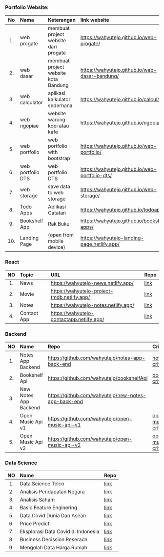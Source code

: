 ### Portfolio Website:

|No   |Nama               |Keterangan                                           |link website                                       | Repo            |
|:--: | :--               |    :----                                            |         :---                                      | :---            |
|1.   |web progate        |membuat project website dari progate                 |https://wahyutejo.github.io/web-progate/           | [link](https://github.com/wahyutejo/web-progate)|
|2.   |web dasar          |membuat project website kota Bandung                 |https://wahyutejo.github.io/web-dasar-bandung/     | [link](https://github.com/wahyutejo/web-dasar-bandung)|
|3.   |web calculator     |aplikasi kalkulator sederhana                        |https://wahyutejo.github.io/calculator/            | [link](https://github.com/wahyutejo/calculator)|
|4.   |web ngopiae        |website warung kopi atau kafe                        |https://wahyutejo.github.io/ngopiae/               | [link](https://github.com/wahyutejo/ngopiae)|
|5.   |web portfolio      |web portfolio with bootstrap                         |https://wahyutejo.github.io/web-portfolio/         | [link](https://github.com/wahyutejo/web-portfolio)|
|6.   |web portfolio DTS  |web portfolio DTS                                    |https://wahyutejo.github.io/web-portfolio-dts/     | [link](https://github.com/wahyutejo/web-portfolio-dts)|
|7.   |web storage        |save data to web storage                             |https://wahyutejo.github.io/web-storage/           | [link](https://github.com/wahyutejo/web-storage)|
|8.   |Todo Apps          |Aplikasi Catatan                                     |https://wahyutejo.github.io/todoapps/              | [link](https://github.com/wahyutejo/todoapps)|
|9.   |Bookshelf App      |Rak Buku                                             |https://wahyutejo.github.io/bookshelf-apps/        | [link](https://github.com/wahyutejo/bookshelf-apps)|
|10.   |Landing Page      |(open from mobile device)                            |https://wahyutejo-landing-page.netlify.app/        | [link](https://github.com/wahyutejo/landing-page)|


### React

|NO  | Topic              | URL                                                  | Repo                                                                     |
|:--:| :--                |    :----                                             |   :---                                                                   |
|1.  |News                |https://wahyutejo-news.netlify.app/                   | [link](https://github.com/wahyutejo/152235865100699-dts-final-project)   |
|2.  |Movie               |https://wahyutejo-project-tmdb.netlify.app/           | [link](https://github.com/wahyutejo/pair-25-dts-mini-project)            |
|3.  |Notes               |https://wahyutejo-notes.netlify.app/                  | [link](https://github.com/wahyutejo/notes-app-react)                     |
|4.  |Contact App         |https://wahyutejo-contactapp.netlify.app/             | [link](https://github.com/wahyutejo/contact-app)                         |


### Backend

|NO  | Name                | Repo                                                  | Criteria               |
|:--:| :--                 |    :----                                              |       :----            |
|1.  |Notes App Backend    |https://github.com/wahyutejo/notes-app-back-end        |  [notes criteria](https://github.com/wahyutejo/Project-Portfolio/blob/master/NotesApitestCollectionAndEnvirontment.zip)      |   
|2.  |Bookshelf Api        |https://github.com/wahyutejo/bookshelfApi              |  [bookshelf criteria](https://github.com/wahyutejo/Project-Portfolio/blob/master/BookshelfAPITestCollectionAndEnvironment.zip)   |       
|3.  |New Notes App Backend|https://github.com/wahyutejo/new-notes-app-back-end    |      |
|4.  |Open Music Api v1    |https://github.com/wahyutejo/open-music-api-v1         |  [open music v1 criteria](https://github.com/wahyutejo/Project-Portfolio/blob/master/OpenMusic%20API%20V1%20Test.zip)       | 
|5.  |Open Music Api v2    |https://github.com/wahyutejo/open-music-api-v2         |  [open music v2 criteria](https://github.com/wahyutejo/Project-Portfolio/blob/master/OpenMusic%20API%20V2%20Test.zip)     | 


### Data Science

|NO  | Name                                  |Repo                                                                         |
|:--:| :--                                   | :---                                                                        |
|1.  |Data Science Telco                     |  [link](https://github.com/wahyutejo/Data-Science-Telco)                    |
|2.  |Analisis Pendapatan Negara             |  [link](https://github.com/wahyutejo/Analisis-Pendapatan-Negara)            |
|3.  |Analisis Saham                         |  [link](https://github.com/wahyutejo/Analisis-Saham)                        |
|4.  |Basic Feature Enginering               |  [link](https://github.com/wahyutejo/basic_feature_enginering)              |
|5.  |Data Covid Dunia Dan Asean             |  [link](https://github.com/wahyutejo/data_covid-19_dunia_asean)             |
|6.  |Price Predict                          |  [link](https://github.com/wahyutejo/Price_predict)                         |
|7.  |Eksplorasi Data Covid di Indonesia     |  [link](https://github.com/wahyutejo/eksplorasi_data_covid_di_Indonesia)    |
|8.  |Business Decission Reserach            |  [link](https://github.com/wahyutejo/business_decision_research)            |
|9.  |Mengolah Data Harga Rumah              |  [link](https://github.com/wahyutejo/mengolah-data-harga-rumah)             |




